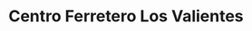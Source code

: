 ---
title: "Centro Ferretero Los Valientes"
url: /campo-lindo/centro-ferretero-los-valientes/
shop: hardware
---